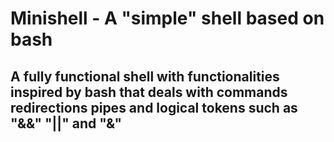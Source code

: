 # Minishell - A "simple" shell based on bash

## A fully functional shell with functionalities inspired by bash that deals with commands redirections pipes and logical tokens such as "&&" "||" and "&"